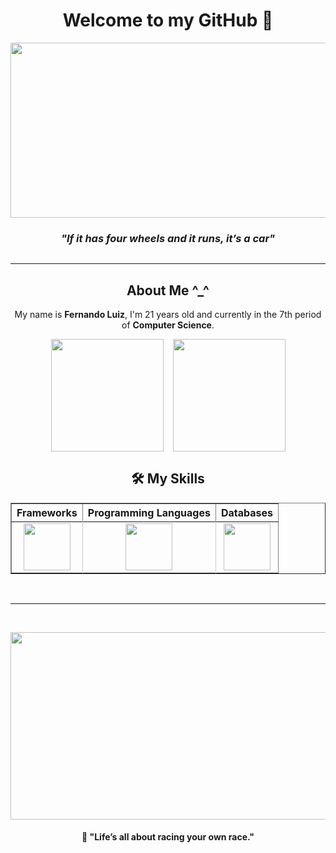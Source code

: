 <div align="center">

<h1>Welcome to my GitHub 🚀</h1>

<div style="display: flex; flex-direction: column; align-items: center; gap: 0;">
    <img src="https://media1.tenor.com/m/-CuTnBw8bFIAAAAd/initial-d.gif" width="600" height="280">
    <h3><em>"If it has four wheels and it runs, it’s a car"</em></h3>
</div>

---

<h2>About Me ^_^</h2>

<p>My name is <strong>Fernando Luiz</strong>, I'm 21 years old and currently in the 7th period of <strong>Computer Science</strong>.</p>

<div style="display: flex; justify-content: center; gap: 15px; flex-wrap: wrap;">
    <img height="180em" src="https://github-readme-stats.vercel.app/api/top-langs/?username=Nando2003&layout=compact&langs_count=8&theme=powerShell"/>
    <img height="180em" src="https://github-readme-stats.vercel.app/api?username=Nando2003&show_icons=true&theme=powerShell"/>
</div>

<h2>🛠 My Skills</h2>

<table align="center" border="1" cellspacing="0" cellpadding="10">
  <tr>
    <th>Frameworks</th>
    <th>Programming Languages</th>
    <th>Databases</th>
  </tr>
  <tr>
    <td align="center" style="border-right: 1px solid #ccc;">
      <img height="75em" src="https://skillicons.dev/icons?i=django,adonis,laravel"/>
    </td>
    <td align="center" style="border-right: 1px solid #ccc;">
      <img height="75em" src="https://skillicons.dev/icons?i=python,typescript,php"/>
    </td>
    <td align="center">
      <img height="75em" src="https://skillicons.dev/icons?i=postgres,mysql,mongodb"/>
    </td>
  </tr>
</table>

<p>&nbsp;</p>

---

<p>&nbsp;</p>

<img src="https://media1.tenor.com/m/gFRunmACf_UAAAAd/initial-d-itsuki-takeuchi.gif" width="600" height="300">

<h4>💬 "Life’s all about racing your own race."</h4>

</div>